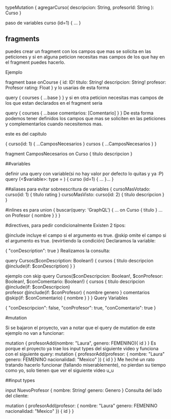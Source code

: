 
typeMutation {
	agregarCurso(
		descripcion: String,
		profesorId: String
	): Curso
}

paso de variables
curso (id=1) {
	...
}
## fragments
puedes crear un fragment con los campos que mas se 
solicita en las peticiones y si en alguna peticion necesitas mas campos de los que hay en el fragment puedes hacerlo.

Ejemplo

fragment base onCourse {
	id: ID!
	titulo: String!
	descripcion: String!
	profesor: Profesor
	rating: Float
}
y lo usarias de esta forma

query {
	courses {
		...base
	}
}
y si en otra peticion necesitas mas campos de los que estan declarados en el fragment seria

query {
	courses {
		...base
		comentarios: [Comentario]
	}
}
De esta forma podemos tener definidos los campos que mas se soliciten en las peticiones
y complementarlos cuando necesitemos mas.

este es del capitulo

{
  curso(id: 1) {
    ...CamposNecesarios
  }
  cursos {
    ...CamposNecesarios
  }
}

fragment CamposNecesarios on Curso {
  titulo
  descripcion
}





##variables

definir una query con variable(si no hay valor por defecto lo quitas y ya :P)
query <nombreQuery>(<$variable>: type = <valor por defecto>) {
	curso (id=1) {
	...
  }...
}

##aliases
para evitar sobreescritura de variables
{
  cursoMasVotado: curso(id: 1) {
    titulo
    rating
  }
  cursoMasVisto: curso(id: 2) {
    titulo
    descripcion
  }
}



#inlines es para union
{
	buscar(query: 'GraphQL') {
		... on Curso {
			titulo
		}
		... on Profesor {
			nombre
		}
	}
}

#directives, para pedir condicionalmente
Existen 2 tipos:

@include incluye el campo si el argumento es true.
@skip omite el campo si el argumento es true. (revirtiendo la condición)
Declaramos la variable:

{
  "conDescription": true
}
Realizamos la consulta:

query Cursos($conDescription: Boolean!) {
  cursos {
    titulo
    descripcion @include(if: $conDescription)
  }
}


ejemplo con skip
query Cursos($conDescripcion: Boolean!, 
  					 $conProfesor: Boolean!,
             $conComentario: Boolean!) {
    cursos {
      titulo
      descripcion @include(if: $conDescripcion)  
      profesor @include(if: $conProfesor) {
        nombre
        genero
      }
      comentarios @skip(if: $conComentario) {
        nombre
      }
    }
  }
Query Variables

{
  "conDescripcion": false,
  "conProfesor": true,
  "conComentario": true
}

#mutation

Si se bajaron el proyecto, van a notar que el query de mutation de este ejemplo no van a funcionar:

mutation {
  profesorAdd(nombre: "Laura", genero: FEMENINO){
    id
  }
}
Es porque el proyecto ya trae los input types del siguiente video y funciona con el siguiente query:
mutation {
  profesorAdd(profesor: {
    nombre: "Laura"
    genero: FEMENINO
    nacionalidad: "Mexico"
  }) {
    id
  }
}
Me heché un rato tratando hacerlo funcionar (fallando miserablemente), no pierdan su tiempo como yo, solo tienen que ver el siguiente video u_u

##input types

input NuevoProfesor {
    nombre: String!
    genero: Genero
}
Consulta del lado del cliente:

mutation {
  profesorAdd(profesor: {
    nombre: "Laura"
    genero: FEMENINO
    nacionalidad: "Mexico"
  }) {
    id
  }
}
